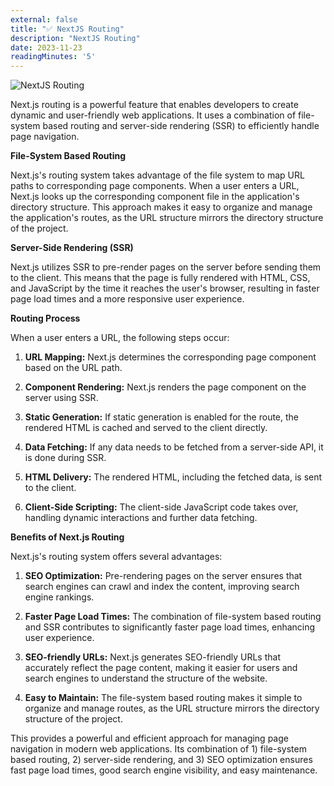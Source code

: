 ```yaml
---
external: false
title: "✅ NextJS Routing"
description: "NextJS Routing"
date: 2023-11-23
readingMinutes: '5'
---
```


![NextJS Routing](/images/nextjs-routing.jpg)

Next.js routing is a powerful feature that enables developers to create dynamic and user-friendly web applications. It uses a combination of file-system based routing and server-side rendering (SSR) to efficiently handle page navigation.

**File-System Based Routing**

Next.js's routing system takes advantage of the file system to map URL paths to corresponding page components. When a user enters a URL, Next.js looks up the corresponding component file in the application's directory structure. This approach makes it easy to organize and manage the application's routes, as the URL structure mirrors the directory structure of the project.

**Server-Side Rendering (SSR)**

Next.js utilizes SSR to pre-render pages on the server before sending them to the client. This means that the page is fully rendered with HTML, CSS, and JavaScript by the time it reaches the user's browser, resulting in faster page load times and a more responsive user experience.

**Routing Process**

When a user enters a URL, the following steps occur:

1. **URL Mapping:** Next.js determines the corresponding page component based on the URL path.

2. **Component Rendering:** Next.js renders the page component on the server using SSR.

3. **Static Generation:** If static generation is enabled for the route, the rendered HTML is cached and served to the client directly.

4. **Data Fetching:** If any data needs to be fetched from a server-side API, it is done during SSR.

5. **HTML Delivery:** The rendered HTML, including the fetched data, is sent to the client.

6. **Client-Side Scripting:** The client-side JavaScript code takes over, handling dynamic interactions and further data fetching.

**Benefits of Next.js Routing**

Next.js's routing system offers several advantages:

1. **SEO Optimization:** Pre-rendering pages on the server ensures that search engines can crawl and index the content, improving search engine rankings.

2. **Faster Page Load Times:** The combination of file-system based routing and SSR contributes to significantly faster page load times, enhancing user experience.

3. **SEO-friendly URLs:** Next.js generates SEO-friendly URLs that accurately reflect the page content, making it easier for users and search engines to understand the structure of the website.

4. **Easy to Maintain:** The file-system based routing makes it simple to organize and manage routes, as the URL structure mirrors the directory structure of the project.

This provides a powerful and efficient approach for managing page navigation in modern web applications. 
Its combination of 1) file-system based routing, 2) server-side rendering, and 3) SEO optimization ensures fast page load times, good search engine visibility, and easy maintenance.